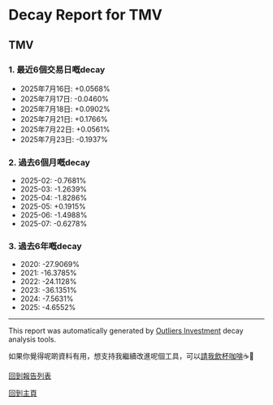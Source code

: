# Decay Report for TMV

## TMV

### 1. 最近6個交易日嘅decay

- 2025年7月16日: +0.0568%
- 2025年7月17日: -0.0460%
- 2025年7月18日: +0.0902%
- 2025年7月21日: +0.1766%
- 2025年7月22日: +0.0561%
- 2025年7月23日: -0.1937%

### 2. 過去6個月嘅decay

- 2025-02: -0.7681%
- 2025-03: -1.2639%
- 2025-04: -1.8286%
- 2025-05: +0.1915%
- 2025-06: -1.4988%
- 2025-07: -0.6278%

### 3. 過去6年嘅decay

- 2020: -27.9069%
- 2021: -16.3785%
- 2022: -24.1128%
- 2023: -36.1351%
- 2024: -7.5631%
- 2025: -4.6552%

------------------------------
This report was automatically generated by [Outliers Investment](https://outliersecon.github.io/Outliers-Investment/) decay analysis tools.

如果你覺得呢啲資料有用，想支持我繼續改進呢個工具，可以[請我飲杯咖啡](https://buymeacoffee.com/outliersecon)☕🙏

[回到報告列表](https://outliersecon.github.io/Outliers-Investment/reports/reports_public)

[回到主頁](https://outliersecon.github.io/Outliers-Investment/)